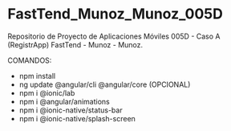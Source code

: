 # FastTend_Munoz_Munoz_005D
Repositorio de Proyecto de Aplicaciones Móviles 005D - Caso A (RegistrApp) FastTend - Munoz - Munoz.

COMANDOS:
- npm install
- ng update @angular/cli @angular/core (OPCIONAL)
- npm i @ionic/lab
- npm i @angular/animations
- npm i @ionic-native/status-bar
- npm i @ionic-native/splash-screen
